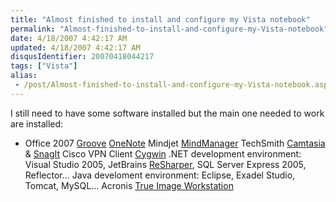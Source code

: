 ```yaml
---
title: "Almost finished to install and configure my Vista notebook"
permalink: "Almost-finished-to-install-and-configure-my-Vista-notebook"
date: 4/18/2007 4:42:17 AM
updated: 4/18/2007 4:42:17 AM
disqusIdentifier: 20070418044217
tags: ["Vista"]
alias:
 - /post/Almost-finished-to-install-and-configure-my-Vista-notebook.aspx/index.html
---
```

I still need to have some software installed but the main one needed to work are installed:

*   Office 2007  [Groove](http://office.microsoft.com/en-us/groove/FX100487641033.aspx)  [OneNote](http://office.microsoft.com/en-us/onenote/FX100487701033.aspx)  Mindjet [MindManager](http://www.mindjet.com/)  TechSmith [Camtasia](http://www.techsmith.com/camtasia.asp) & [SnagIt](http://www.techsmith.com/snagit.asp)  Cisco VPN Client  [Cygwin](http://www.cygwin.com/)  .NET development environment: Visual Studio 2005, JetBrains [ReSharper](http://www.jetbrains.com/resharper/), SQL Server Express 2005, Reflector...  Java develoment environment: Eclipse, Exadel Studio, Tomcat, MySQL...  Acronis [True Image Workstation](http://www.acronis.com/enterprise/products/ATICW/)
